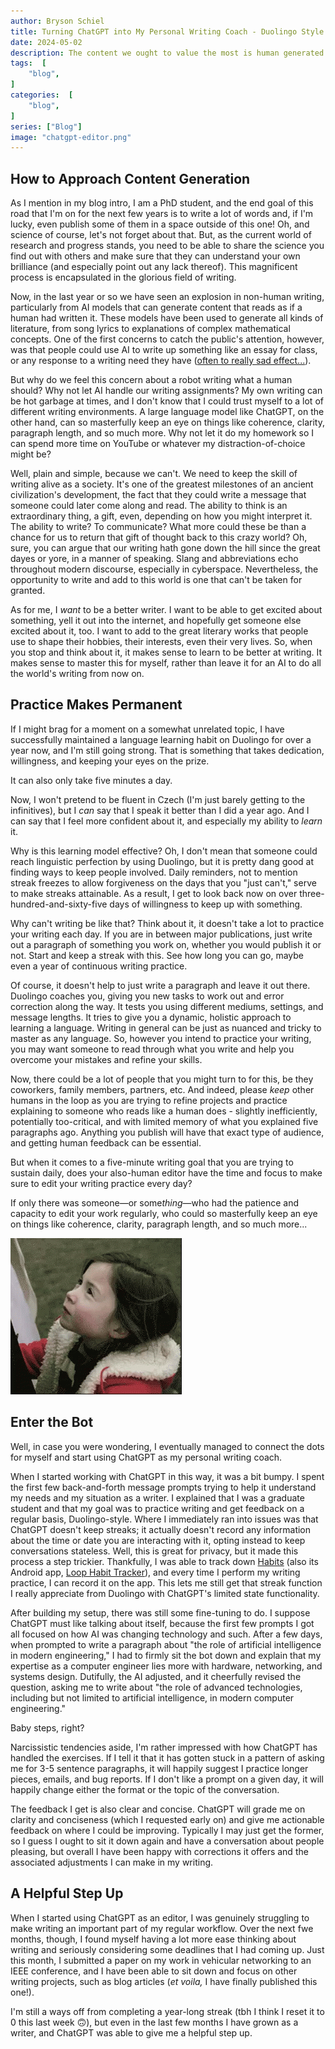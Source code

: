 ```yaml
---
author: Bryson Schiel
title: Turning ChatGPT into My Personal Writing Coach - Duolingo Style
date: 2024-05-02
description: The content we ought to value the most is human generated. Doesn't mean we can't make the AI work for us, though.
tags:  [
    "blog",
]
categories:  [
    "blog",
]
series: ["Blog"]
image: "chatgpt-editor.png"
---
```



## How to Approach Content Generation

As I mention in my blog intro, I am a PhD student, and the end goal of this road that I'm on for the next few years is to write a lot of words and, if I'm lucky, even publish some of them in a space outside of this one! Oh, and science of course, let's not forget about that. But, as the current world of research and progress stands, you need to be able to share the science you find out with others and make sure that they can understand your own brilliance (and especially point out any lack thereof). This magnificent process is encapsulated in the glorious field of writing.

Now, in the last year or so we have seen an explosion in non-human writing, particularly from AI models that can generate content that reads as if a human had written it. These models have been used to generate all kinds of literature, from song lyrics to explanations of complex mathematical concepts. One of the first concerns to catch the public's attention, however, was that people could use AI to write up something like an essay for class, or any response to a writing need they have ([often to really sad effect...](https://www.theguardian.com/us-news/2023/feb/22/vanderbilt-chatgpt-ai-michigan-shooting-email)).

But why do we feel this concern about a robot writing what a human should? Why not let AI handle our writing assignments? My own writing can be hot garbage at times, and I don't know that I could trust myself to a lot of different writing environments. A large language model like ChatGPT, on the other hand, can so masterfully keep an eye on things like coherence, clarity, paragraph length, and so much more. Why not let it do my homework so I can spend more time on YouTube or whatever my distraction-of-choice might be?

Well, plain and simple, because we can't. We need to keep the skill of writing alive as a society. It's one of the greatest milestones of an ancient civilization's development, the fact that they could write a message that someone could later come along and read. The ability to think is an extraordinary thing, a gift, even, depending on how you might interpret it. The ability to write? To communicate? What more could these be than a chance for us to return that gift of thought back to this crazy world? Oh, sure, you can argue that our writing hath gone down the hill since the great dayes or yore, in a manner of speaking. Slang and abbreviations echo throughout modern discourse, especially in cyberspace. Nevertheless, the opportunity to write and add to this world is one that can't be taken for granted.

As for me, I *want* to be a better writer. I want to be able to get excited about something, yell it out into the internet, and hopefully get someone else excited about it, too. I want to add to the great literary works that people use to shape their hobbies, their interests, even their very lives. So, when you stop and think about it, it makes sense to learn to be better at writing. It makes sense to master this for myself, rather than leave it for an AI to do all the world's writing from now on.

## Practice Makes Permanent

If I might brag for a moment on a somewhat unrelated topic, I have successfully maintained a language learning habit on Duolingo for over a year now, and I'm still going strong. That is something that takes dedication, willingness, and keeping your eyes on the prize. 

It can also only take five minutes a day.

Now, I won't pretend to be fluent in Czech (I'm just barely getting to the infinitives), but I *can* say that I speak it better than I did a year ago. And I can say that I feel more confident about it, and especially my ability to *learn* it.

Why is this learning model effective? Oh, I don't mean that someone could reach linguistic perfection by using Duolingo, but it is pretty dang good at finding ways to keep people involved. Daily reminders, not to mention streak freezes to allow forgiveness on the days that you "just can't," serve to make streaks attainable. As a result, I get to look back now on over three-hundred-and-sixty-five days of willingness to keep up with something.

Why can't writing be like that? Think about it, it doesn't take a lot to practice your writing each day. If you are in between major publications, just write out a paragraph of something you work on, whether you would publish it or not. Start and keep a streak with this. See how long you can go, maybe even a year of continuous writing practice.

Of course, it doesn't help to just write a paragraph and leave it out there. Duolingo coaches you, giving you new tasks to work out and error correction along the way. It tests you using different mediums, settings, and message lengths. It tries to give you a dynamic, holistic approach to learning a language. Writing in general can be just as nuanced and tricky to master as any language. So, however you intend to practice your writing, you may want someone to read through what you write and help you overcome your mistakes and refine your skills.

Now, there could be a lot of people that you might turn to for this, be they coworkers, family members, partners, etc. And indeed, please *keep* other humans in the loop as you are trying to refine projects and practice explaining to someone who reads like a human does - slightly inefficiently, potentially too-critical, and with limited memory of what you explained five paragraphs ago. Anything you publish will have that exact type of audience, and getting human feedback can be essential.

But when it comes to a five-minute writing goal that you are trying to sustain daily, does your also-human editor have the time and focus to make sure to edit your writing practice every day?

If only there was someone—or some*thing*—who had the patience and capacity to edit your work regularly, who could so masterfully keep an eye on things like coherence, clarity, paragraph length, and so much more...

![](evil-smirk.gif)

## Enter the Bot

Well, in case you were wondering, I eventually managed to connect the dots for myself and start using ChatGPT as my personal writing coach.  

When I started working with ChatGPT in this way, it was a bit bumpy. I spent the first few back-and-forth message prompts trying to help it understand my needs and my situation as a writer. I explained that I was a graduate student and that my goal was to practice writing and get feedback on a regular basis, Duolingo-style. Where I immediately ran into issues was that ChatGPT doesn't keep streaks; it actually doesn't record any information about the time or date you are interacting with it, opting instead to keep conversations stateless. Well, this is great for privacy, but it made this process a step trickier. Thankfully, I was able to track down [Habits](https://github.com/iSoron/uhabits) (also its Android app, [Loop Habit Tracker](https://play.google.com/store/apps/details?id=org.isoron.uhabits)), and every time I perform my writing practice, I can record it on the app. This lets me still get that streak function I really appreciate from Duolingo with ChatGPT's limited state functionality.

After building my setup, there was still some fine-tuning to do. I suppose ChatGPT must like talking about itself, because the first few prompts I got all focused on how AI was changing technology and such. After a few days, when prompted to write a paragraph about "the role of artificial intelligence in modern engineering," I had to firmly sit the bot down and explain that my expertise as a computer engineer lies more with hardware, networking, and systems design. Dutifully, the AI adjusted, and it cheerfully revised the question, asking me to write about "the role of advanced technologies, including but not limited to artificial intelligence, in modern computer engineering." 

Baby steps, right?

Narcissistic tendencies aside, I'm rather impressed with how ChatGPT has handled the exercises. If I tell it that it has gotten stuck in a pattern of asking me for 3-5 sentence paragraphs, it will happily suggest I practice longer pieces, emails, and bug reports. If I don't like a prompt on a given day, it will happily change either the format or the topic of the conversation.

The feedback I get is also clear and concise. ChatGPT will grade me on clarity and conciseness (which I requested early on) and give me actionable feedback on where I could be improving. Typically I may just get the former, so I guess I ought to sit it down again and have a conversation about people pleasing, but overall I have been happy with corrections it offers and the associated adjustments I can make in my writing.

## A Helpful Step Up

When I started using ChatGPT as an editor, I was genuinely struggling to make writing an important part of my regular workflow. Over the next fwe months, though, I found myself having a lot more ease thinking about writing and seriously considering some deadlines that I had coming up. Just this month, I submitted a paper on my work in vehicular networking to an IEEE conference, and I have been able to sit down and focus on other writing projects, such as blog articles (*et voila,* I have finally published this one!).

I'm still a ways off from completing a year-long streak (tbh I think I reset it to 0 this last week 🙃), but even in the last few months I have grown as a writer, and ChatGPT was able to give me a helpful step up.


